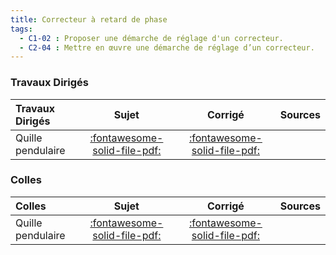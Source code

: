 ```yaml
---
title: Correcteur à retard de phase 
tags:
  - C1-02 : Proposer une démarche de réglage d'un correcteur.
  - C2-04 : Mettre en œuvre une démarche de réglage d’un correcteur.
---
```




### Travaux Dirigés 
 
| Travaux Dirigés | Sujet | Corrigé | Sources  | 
| :-------------- | :---: | :-----: | :------: | 
| Quille pendulaire | [:fontawesome-solid-file-pdf:](http://xpessoles-cpge.fr/pdf/Cy_03_01_TD_RP_01_Quille_Sujet.pdf) | [:fontawesome-solid-file-pdf:](http://xpessoles-cpge.fr/pdf/Cy_03_01_TD_RP_01_Quille_Corrige.pdf) | 

### Colles 
 
| Colles | Sujet | Corrigé | Sources  | 
| :-------------- | :---: | :-----: | :------: | 
| Quille pendulaire | [:fontawesome-solid-file-pdf:](http://xpessoles-cpge.fr/pdf/Cy_03_01_Colle_RP_01_Quille_Sujet.pdf) | [:fontawesome-solid-file-pdf:](http://xpessoles-cpge.fr/pdf/Cy_03_01_Colle_RP_01_Quille_Corrige.pdf) | 


